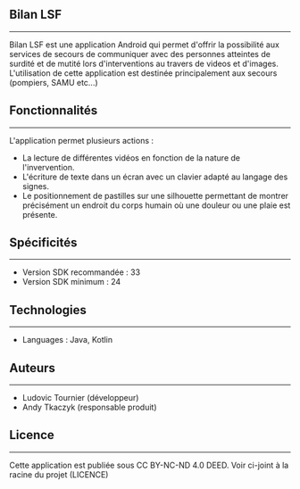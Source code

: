 ## Bilan LSF
------------

Bilan LSF est une application Android qui permet d'offrir la possibilité aux services de secours de communiquer avec des personnes atteintes de surdité et de mutité lors d'interventions au travers de videos et d'images.
L'utilisation de cette application est destinée principalement aux secours (pompiers, SAMU etc...)

## Fonctionnalités
------------

L'application permet plusieurs actions :
- La lecture de différentes vidéos en fonction de la nature de l'invervention.
- L'écriture de texte dans un écran avec un clavier adapté au langage des signes.
- Le positionnement de pastilles sur une silhouette permettant de montrer précisément un endroit du corps humain où une douleur ou une plaie est présente.


## Spécificités
------------

- Version SDK recommandée : 33
- Version SDK minimum : 24


## Technologies
------------

- Languages : Java, Kotlin
  

## Auteurs
-------

- Ludovic Tournier (développeur)
- Andy Tkaczyk (responsable produit)


## Licence
-------

Cette application est publiée sous CC BY-NC-ND 4.0 DEED. Voir ci-joint à la racine du projet (LICENCE)
